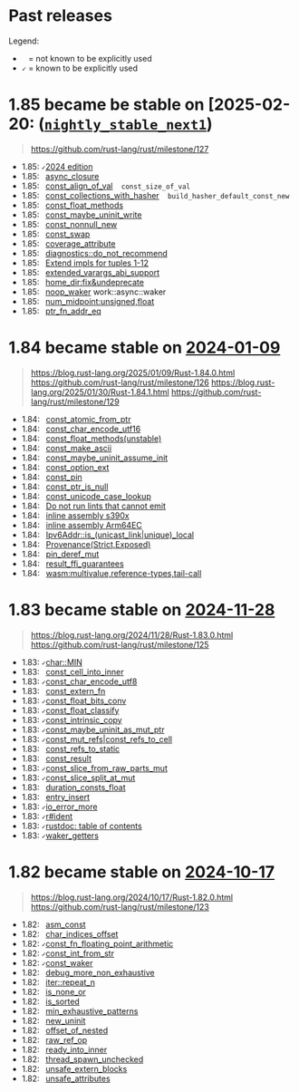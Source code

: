 # Past releases

Legend:

- ` ` = not known to be explicitly used
- `✓` = known to be explicitly used

# 1.85 became be stable on [2025-02-20: ([`nightly_stable_next1`](https://releases.rs/docs/1.85.0/))
>
> https://github.com/rust-lang/rust/milestone/127

- 1.85: `✓`[2024 edition](https://github.com/rust-lang/rust/issues/117258)
- 1.85: ` `[async_closure](https://github.com/rust-lang/rust/pull/132706)
- 1.85: ` `[const_align_of_val](https://github.com/rust-lang/rust/pull/133762)
        ` ` `const_size_of_val`
- 1.85: ` `[const_collections_with_hasher](https://github.com/rust-lang/rust/pull/133696)
        ` ` `build_hasher_default_const_new`
- 1.85: ` `[const_float_methods](https://github.com/rust-lang/rust/issues/130843)
- 1.85: ` `[const_maybe_uninit_write](https://github.com/rust-lang/rust/pull/131713)
- 1.85: ` `[const_nonnull_new](https://github.com/rust-lang/rust/pull/134116)
- 1.85: ` `[const_swap](https://github.com/rust-lang/rust/pull/134757)
- 1.85: ` `[coverage_attribute](https://github.com/rust-lang/rust/pull/130766)
- 1.85: ` `[diagnostics::do_not_recommend](https://github.com/rust-lang/rust/pull/132056)
- 1.85: ` `[Extend impls for tuples 1-12](https://github.com/rust-lang/rust/pull/132187)
- 1.85: ` `[extended_varargs_abi_support](https://github.com/rust-lang/rust/pull/116161)
- 1.85: ` `[home_dir:fix&undeprecate](https://github.com/rust-lang/rust/pull/132515)
- 1.85: ` `[noop_waker](https://github.com/rust-lang/rust/issues/98286) work::async::waker
- 1.85: ` `[num_midpoint:unsigned,float](https://github.com/rust-lang/rust/pull/131784)
- 1.85: ` `[ptr_fn_addr_eq](https://github.com/rust-lang/rust/pull/133678)

# 1.84 became stable on [2024-01-09](https://releases.rs/docs/1.84.0/)
> https://blog.rust-lang.org/2025/01/09/Rust-1.84.0.html
> https://github.com/rust-lang/rust/milestone/126
> https://blog.rust-lang.org/2025/01/30/Rust-1.84.1.html
> https://github.com/rust-lang/rust/milestone/129

- 1.84: ` `[const_atomic_from_ptr](https://github.com/rust-lang/rust/pull/131717)
- 1.84: ` `[const_char_encode_utf16](https://github.com/rust-lang/rust/pull/132153)
- 1.84: ` `[const_float_methods(unstable)](https://github.com/rust-lang/rust/pull/130568)
- 1.84: ` `[const_make_ascii](https://github.com/rust-lang/rust/pull/131496)
- 1.84: ` `[const_maybe_uninit_assume_init](https://github.com/rust-lang/rust/pull/131274)
- 1.84: ` `[const_option_ext](https://github.com/rust-lang/rust/pull/132966)
- 1.84: ` `[const_pin](https://github.com/rust-lang/rust/issues/76654)
- 1.84: ` `[const_ptr_is_null](https://github.com/rust-lang/rust/pull/133116)
- 1.84: ` `[const_unicode_case_lookup](https://github.com/rust-lang/rust/pull/132948)
- 1.84: ` `[Do not run lints that cannot emit](https://github.com/rust-lang/rust/pull/125116)
- 1.84: ` `[inline assembly s390x](https://github.com/rust-lang/rust/pull/131258)
- 1.84: ` `[inline assembly Arm64EC ](https://github.com/rust-lang/rust/pull/131781)
- 1.84: ` `[Ipv6Addr::is_(unicast_link|unique)_local](https://github.com/rust-lang/rust/pull/129238)
- 1.84: ` `[Provenance(Strict,Exposed)](https://github.com/rust-lang/rust/pull/130350)
- 1.84: ` `[pin_deref_mut](https://github.com/rust-lang/rust/pull/129424)
- 1.84: ` `[result_ffi_guarantees](https://github.com/rust-lang/rust/pull/130628)
- 1.84: ` `[wasm:multivalue,reference-types,tail-call](https://github.com/rust-lang/rust/pull/131080)

# 1.83 became stable on [2024-11-28](https://releases.rs/docs/1.83.0/)
> https://blog.rust-lang.org/2024/11/28/Rust-1.83.0.html
> https://github.com/rust-lang/rust/milestone/125

- 1.83: `✓`[char::MIN](https://github.com/rust-lang/rust/pull/130154)
- 1.83: ` `[const_cell_into_inner](https://github.com/rust-lang/rust/pull/130972)
- 1.83: `✓`[const_char_encode_utf8](https://github.com/rust-lang/rust/pull/131463)
- 1.83: ` `[const_extern_fn](https://github.com/rust-lang/rust/pull/129753)
- 1.83: `✓`[const_float_bits_conv](https://github.com/rust-lang/rust/pull/129555)
- 1.83: `✓`[const_float_classify](https://github.com/rust-lang/rust/pull/130157)
- 1.83: `✓`[const_intrinsic_copy](https://github.com/rust-lang/rust/pull/130762)
- 1.83: `✓`[const_maybe_uninit_as_mut_ptr](https://github.com/rust-lang/rust/pull/130542)
- 1.83: `✓`[const_mut_refs|const_refs_to_cell](https://github.com/rust-lang/rust/pull/129195)
- 1.83: ` `[const_refs_to_static](https://github.com/rust-lang/rust/pull/129759)
- 1.83: ` `[const_result](https://github.com/rust-lang/rust/pull/131287)
- 1.83: `✓`[const_slice_from_raw_parts_mut](https://github.com/rust-lang/rust/pull/130403)
- 1.83: `✓`[const_slice_split_at_mut](https://github.com/rust-lang/rust/pull/130428)
- 1.83: ` `[duration_consts_float](https://github.com/rust-lang/rust/pull/131289)
- 1.83: ` `[entry_insert](https://github.com/rust-lang/rust/pull/130290)
- 1.83: `✓`[io_error_more](https://github.com/rust-lang/rust/pull/128316)
- 1.83: `✓`[r#ident](https://github.com/rust-lang/rust/pull/126452)
- 1.83: `✓`[rustdoc: table of contents](https://github.com/rust-lang/rust/pull/120736)
- 1.83: `✓`[waker_getters](https://github.com/rust-lang/rust/pull/129919)

# 1.82 became stable on [2024-10-17](https://releases.rs/docs/1.82.0/)
> https://blog.rust-lang.org/2024/10/17/Rust-1.82.0.html
> https://github.com/rust-lang/rust/milestone/123

- 1.82: ` `[asm_const](https://github.com/rust-lang/rust/pull/128570)
- 1.82: ` `[char_indices_offset](https://github.com/rust-lang/rust/pull/129276)
- 1.82: `✓`[const_fn_floating_point_arithmetic](https://github.com/rust-lang/rust/pull/128596)
- 1.82: `✓`[const_int_from_str](https://github.com/rust-lang/rust/pull/124941)
- 1.82: `✓`[const_waker](https://github.com/rust-lang/rust/pull/128228)
- 1.82: ` `[debug_more_non_exhaustive](https://github.com/rust-lang/rust/pull/131109)
- 1.82: ` `[iter::repeat_n](https://github.com/rust-lang/rust/pull/129294)
- 1.82: ` `[is_none_or](https://github.com/rust-lang/rust/pull/129086)
- 1.82: ` `[is_sorted](https://github.com/rust-lang/rust/pull/128279)
- 1.82: ` `[min_exhaustive_patterns](https://github.com/rust-lang/rust/pull/122792)
- 1.82: ` `[new_uninit](https://github.com/rust-lang/rust/pull/129401)
- 1.82: ` `[offset_of_nested](https://github.com/rust-lang/rust/pull/128284)
- 1.82: ` `[raw_ref_op](https://github.com/rust-lang/rust/pull/127679)
- 1.82: ` `[ready_into_inner](https://github.com/rust-lang/rust/pull/116528)
- 1.82: ` `[thread_spawn_unchecked](https://github.com/rust-lang/rust/pull/129161)
- 1.82: ` `[unsafe_extern_blocks](https://github.com/rust-lang/rust/pull/127921)
- 1.82: ` `[unsafe_attributes](https://github.com/rust-lang/rust/pull/128771)
